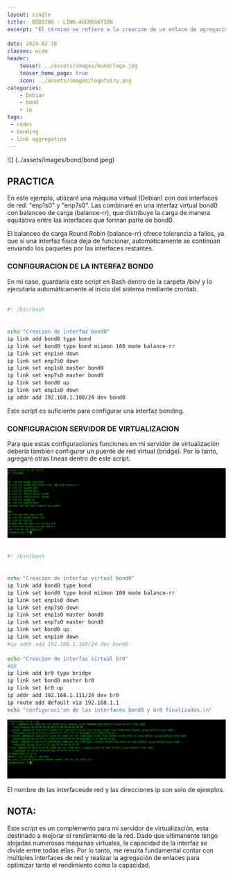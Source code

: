 ```yaml
---
layout: single
title:  BODDING - LINK-AGGREGATION
excerpt: "El término se refiere a la creación de un enlace de agregación, lo que permite combinar múltiples interfaces físicas en una interfaz virtual. Esto proporciona tolerancia a fallos, mayor ancho de banda y balanceo de carga."

date: 2024-02-18
classes: wide
header:
    teaser: ../assets/images/bond/logo.jpg
    teaser_home_page: true
    icon: ../assets/images/logofairy.png
categories:
    - Debian
    - bond  
    - ip
tags:
 - redes
 - bonding
 - link aggregation
---
```


![] (../assets/images/bond/bond.jpeg)

## PRACTICA

En este ejemplo, utilizaré una máquina virtual (Debian) con dos interfaces de red: "enp1s0" y "enp7s0". Las combinaré en una interfaz virtual bond0 con balanceo de carga (balance-rr), que distribuye la carga de manera equitativa entre las interfaces que forman parte de bond0.

El balanceo de carga Round Robin (balance-rr) ofrece tolerancia a fallos, ya que si una interfaz física deja de funcionar, automáticamente se continúan enviando los paquetes por las interfaces restantes.


### CONFIGURACION DE LA INTERFAZ BOND0 

En mi caso, guardaría este script en Bash dentro de la carpeta /bin/ y lo ejecutaría automáticamente al inicio del sistema mediante crontab.

```bash

#! /bin/bash


echo "Creacion de interfaz bond0"
ip link add bond0 type bond
ip link set bond0 type bond miimon 100 mode balance-rr
ip link set enp1s0 down
ip link set enp7s0 down
ip link set enp1s0 master bond0
ip link set enp7s0 master bond0
ip link set bond0 up
ip link set enp1s0 down
ip addr add 192.168.1.100/24 dev bond0

```
Este script es suficiente para configurar una interfaz bonding. 


### CONFIGURACION SERVIDOR DE VIRTUALIZACION

Para que estas configuraciones funciones en mi servidor de virtualización debería también configurar un puente de red virtual (bridge). Por lo tanto, agregaré otras lineas dentro de este script.

![](../assets/images/bond/script.png)
```bash

#! /bin/bash


echo "Creacion de interfaz virtual bond0"
ip link add bond0 type bond
ip link set bond0 type bond miimon 100 mode balance-rr
ip link set enp1s0 down
ip link set enp7s0 down
ip link set enp1s0 master bond0
ip link set enp7s0 master bond0
ip link set bond0 up
ip link set enp1s0 down
#ip addr add 192.168.1.100/24 dev bond0

echo "Creacion de interfaz virtual br0"
#BR
ip link add br0 type bridge
ip link set bond0 master br0
ip link set br0 up
ip addr add 192.168.1.111/24 dev br0
ip route add default via 192.168.1.1
echo "configuraci'on de las interfaces bond0 y br0 finalizadas.\n"

```
![](../assets/images/bond/interfaz.png)

El nombre de las interfacesde red y las direcciones ip son solo de ejemplos.


## NOTA:

Este script es un complemento para mi servidor de virtualización, esta destinado a mejorar el rendimiento de la red. Dado que ultimanente tengo alojadas numerosas máquinas virtuales, la capacidad de la interfaz se divide entre todas ellas. Por lo tanto, me resulta fundamental contar con múltiples interfaces de red y realizar la agregación de enlaces para optimizar tanto el rendimiento como la capacidad.



